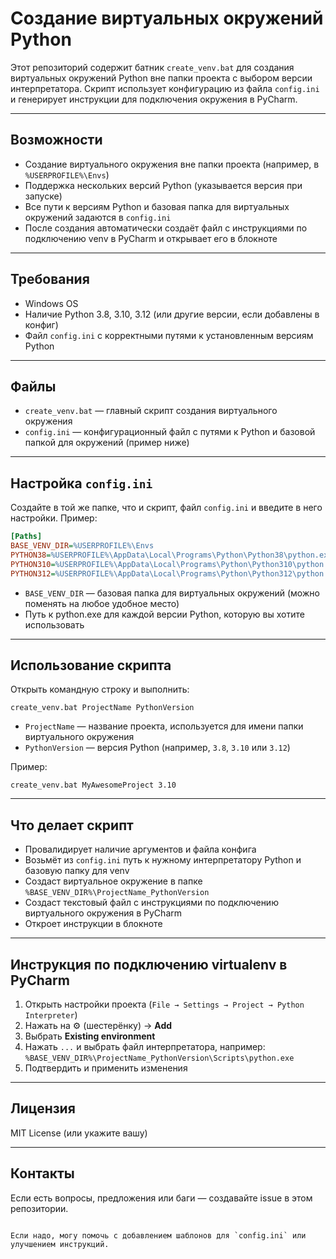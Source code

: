 # Создание виртуальных окружений Python

Этот репозиторий содержит батник `create_venv.bat` для создания виртуальных окружений Python вне папки проекта с выбором версии интерпретатора. Скрипт использует конфигурацию из файла `config.ini` и генерирует инструкции для подключения окружения в PyCharm.

---

## Возможности

- Создание виртуального окружения вне папки проекта (например, в `%USERPROFILE%\Envs`)
- Поддержка нескольких версий Python (указывается версия при запуске)
- Все пути к версиям Python и базовая папка для виртуальных окружений задаются в `config.ini`
- После создания автоматически создаёт файл с инструкциями по подключению venv в PyCharm и открывает его в блокноте

---

## Требования

- Windows OS
- Наличие Python 3.8, 3.10, 3.12 (или другие версии, если добавлены в конфиг)
- Файл `config.ini` с корректными путями к установленным версиям Python

---

## Файлы

- `create_venv.bat` — главный скрипт создания виртуального окружения
- `config.ini` — конфигурационный файл с путями к Python и базовой папкой для окружений (пример ниже)

---

## Настройка `config.ini`

Создайте в той же папке, что и скрипт, файл `config.ini` и введите в него настройки. Пример:

```ini
[Paths]
BASE_VENV_DIR=%USERPROFILE%\Envs
PYTHON38=%USERPROFILE%\AppData\Local\Programs\Python\Python38\python.exe
PYTHON310=%USERPROFILE%\AppData\Local\Programs\Python\Python310\python.exe
PYTHON312=%USERPROFILE%\AppData\Local\Programs\Python\Python312\python.exe
```

- `BASE_VENV_DIR` — базовая папка для виртуальных окружений (можно поменять на любое удобное место)
- Путь к python.exe для каждой версии Python, которую вы хотите использовать

---

## Использование скрипта

Открыть командную строку и выполнить:

```
create_venv.bat ProjectName PythonVersion
```

- `ProjectName` — название проекта, используется для имени папки виртуального окружения
- `PythonVersion` — версия Python (например, `3.8`, `3.10` или `3.12`)

Пример:

```
create_venv.bat MyAwesomeProject 3.10
```

---

## Что делает скрипт

- Провалидирует наличие аргументов и файла конфига
- Возьмёт из `config.ini` путь к нужному интерпретатору Python и базовую папку для venv
- Создаст виртуальное окружение в папке `%BASE_VENV_DIR%\ProjectName_PythonVersion`
- Создаст текстовый файл с инструкциями по подключению виртуального окружения в PyCharm
- Откроет инструкции в блокноте

---

## Инструкция по подключению virtualenv в PyCharm

1. Открыть настройки проекта (`File → Settings → Project → Python Interpreter`)
2. Нажать на ⚙️ (шестерёнку) → **Add**
3. Выбрать **Existing environment**
4. Нажать `...` и выбрать файл интерпретатора, например:  
   `%BASE_VENV_DIR%\ProjectName_PythonVersion\Scripts\python.exe`
5. Подтвердить и применить изменения

---

## Лицензия

MIT License (или укажите вашу)

---

## Контакты

Если есть вопросы, предложения или баги — создавайте issue в этом репозитории.
```

Если надо, могу помочь с добавлением шаблонов для `config.ini` или улучшением инструкций.
